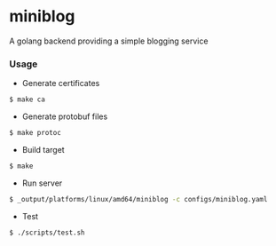 # miniblog 
A golang backend providing a simple blogging service

### Usage

- Generate certificates
```bash
$ make ca
```

- Generate protobuf files
```bash
$ make protoc
```

- Build target
```bash
$ make
```

- Run server
```bash
$ _output/platforms/linux/amd64/miniblog -c configs/miniblog.yaml
```

- Test
```bash
$ ./scripts/test.sh
```


